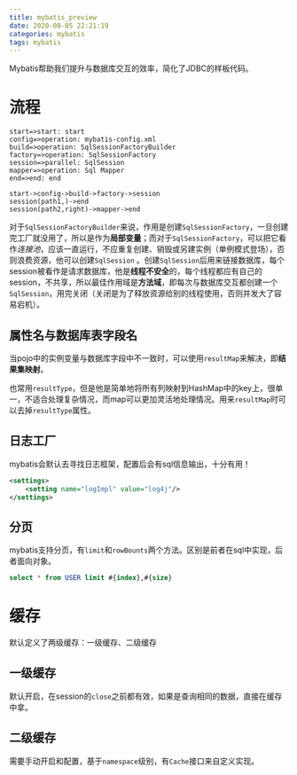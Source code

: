 ```yaml
---
title: mybatis_preview
date: 2020-08-05 22:21:19
categories: mybatis
tags: mybatis
---
```


Mybatis帮助我们提升与数据库交互的效率，简化了JDBC的样板代码。

<!--more-->

# 流程

```flow
start=>start: start
config=>operation: mybatis-config.xml
build=>operation: SqlSessionFactoryBuilder
factory=>operation: SqlSessionFactory
session=>parallel: SqlSession
mapper=>operation: Sql Mapper
end=>end: end

start->config->build->factory->session
session(path1,)->end
session(path2,right)->mapper->end
```

对于`SqlSessionFactoryBuilder`来说，作用是创建`SqlSessionFactory`，一旦创建完工厂就没用了，所以是作为**局部变量**；而对于`SqlSessionFactory`，可以把它看作*连接池*，应该一直运行，不应重复创建、销毁或另建实例（单例模式登场），否则浪费资源，他可以创建`SqlSession` 。创建`SqlSession`后用来链接数据库，每个session被看作是请求数据库，他是**线程不安全**的，每个线程都应有自己的session，不共享，所以最佳作用域是**方法域**，即每次与数据库交互都创建一个`SqlSession`，用完关闭（关闭是为了释放资源给别的线程使用，否则并发大了容易宕机）。

## 属性名与数据库表字段名

当pojo中的实例变量与数据库字段中不一致时，可以使用`resultMap`来解决，即**结果集映射**。

也常用`resultType`，但是他是简单地将所有列映射到HashMap中的key上，很单一，不适合处理复杂情况，而map可以更加灵活地处理情况。用来`resultMap`时可以去掉`resultType`属性。

## 日志工厂

mybatis会默认去寻找日志框架，配置后会有sql信息输出，十分有用！

```xml
<settings>
    <setting name="logImpl" value="log4j"/>
</settings>
```

## 分页

mybatis支持分页，有`limit`和`rowBounts`两个方法。区别是前者在sql中实现，后者面向对象。

```sql
select * from USER limit #{index},#{size}
```

# 缓存

默认定义了两级缓存：一级缓存、二级缓存

## 一级缓存

默认开启，在session的`close`之前都有效，如果是查询相同的数据，直接在缓存中拿。

## 二级缓存

需要手动开启和配置，基于`namespace`级别，有`Cache`接口来自定义实现。
